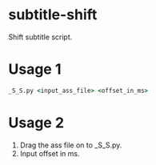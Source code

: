 # subtitle-shift
Shift subtitle script.

# Usage 1
```cmd
_S_S.py <input_ass_file> <offset_in_ms>
```

# Usage 2
1. Drag the ass file on to _S_S.py.
2. Input offset in ms.
